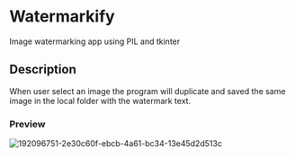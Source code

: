 # Watermarkify

Image watermarking app using PIL and tkinter

## Description

When user select an image the program will duplicate and saved the same image in the local folder with the watermark text.

### Preview

![192096751-2e30c60f-ebcb-4a61-bc34-13e45d2d513c](https://user-images.githubusercontent.com/91461938/208295746-788c6b72-5638-44fd-8384-1184ff5b4e07.jpg)
